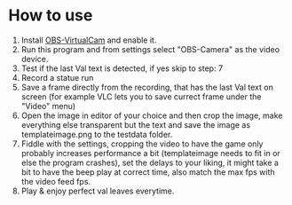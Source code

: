 # How to use

1. Install [OBS-VirtualCam](https://github.com/Fenrirthviti/obs-virtual-cam/releases) and enable it.
2. Run this program and from settings select "OBS-Camera" as the video device.
3. Test if the last Val text is detected, if yes skip to step: 7
4. Record a statue run
5. Save a frame directly from the recording, that has the last Val text on screen (for example VLC lets you to save currect frame under the "Video" menu)
6. Open the image in editor of your choice and then crop the image, make everything else transparent but the text and save the image as templateimage.png to the testdata folder.
7. Fiddle with the settings, cropping the video to have the game only probably increases performance a bit (templateimage needs to fit in or else the program crashes), set the delays to your liking, it might take a bit to have the beep play at correct time, also match the max fps with the video feed fps.
8. Play & enjoy perfect val leaves everytime.